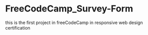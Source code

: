# FreeCodeCamp_Survey-Form
this is the first project in freeCodeCamp in responsive web design certification 
